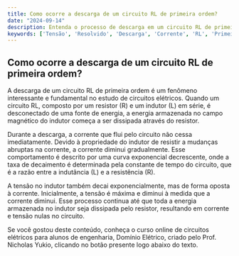 ```yaml
---
title: Como ocorre a descarga de um circuito RL de primeira ordem?
date: "2024-09-14"
description: Entenda o processo de descarga em um circuito RL de primeira ordem e como a tensão e a corrente se comportam durante esse fenômeno.
keywords: ['Tensão', 'Resolvido', 'Descarga', 'Corrente', 'RL', 'Primeira', 'Básico']
---
```


## Como ocorre a descarga de um circuito RL de primeira ordem?

A descarga de um circuito RL de primeira ordem é um fenômeno interessante e fundamental no estudo de circuitos elétricos. Quando um circuito RL, composto por um resistor (R) e um indutor (L) em série, é desconectado de uma fonte de energia, a energia armazenada no campo magnético do indutor começa a ser dissipada através do resistor.

Durante a descarga, a corrente que flui pelo circuito não cessa imediatamente. Devido à propriedade do indutor de resistir a mudanças abruptas na corrente, a corrente diminui gradualmente. Esse comportamento é descrito por uma curva exponencial decrescente, onde a taxa de decaimento é determinada pela constante de tempo do circuito, que é a razão entre a indutância (L) e a resistência (R).

A tensão no indutor também decai exponencialmente, mas de forma oposta à corrente. Inicialmente, a tensão é máxima e diminui à medida que a corrente diminui. Esse processo continua até que toda a energia armazenada no indutor seja dissipada pelo resistor, resultando em corrente e tensão nulas no circuito.

Se você gostou deste conteúdo, conheça o curso online de circuitos elétricos para alunos de engenharia, Domínio Elétrico, criado pelo Prof. Nicholas Yukio, clicando no botão presente logo abaixo do texto.